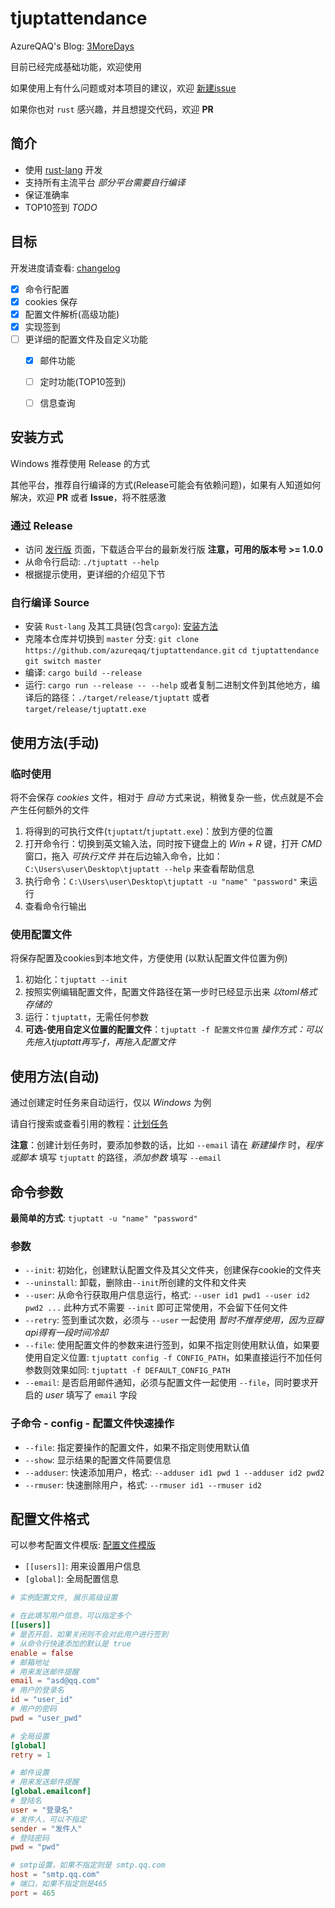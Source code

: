 # tjuptattendance

AzureQAQ's Blog: [3MoreDays](https://azureqaq.github.io)

目前已经完成基础功能，欢迎使用

如果使用上有什么问题或对本项目的建议，欢迎 [新建issue](https://github.com/azureqaq/tjuptattendance/issues/new)

如果你也对 `rust` 感兴趣，并且想提交代码，欢迎 **PR**


## 简介
- 使用 [rust-lang](https://www.rust-lang.org/) 开发
- 支持所有主流平台 *部分平台需要自行编译*
- 保证准确率
- TOP10签到 *TODO*


## 目标

开发进度请查看: [changelog](./CHANGELOG.md)

- [x] 命令行配置
- [x] cookies 保存
- [x] 配置文件解析(高级功能)
- [x] 实现签到
- [ ] 更详细的配置文件及自定义功能
  - [x] 邮件功能
  - [ ] 定时功能(TOP10签到)
  - [ ] 信息查询


## 安装方式
Windows 推荐使用 Release 的方式

其他平台，推荐自行编译的方式(Release可能会有依赖问题)，如果有人知道如何解决，欢迎 **PR** 或者 **Issue**，将不胜感激

### 通过 Release
- 访问 [发行版](https://github.com/azureqaq/tjuptattendance/releases) 页面，下载适合平台的最新发行版 **注意，可用的版本号 >= 1.0.0**
- 从命令行启动: `./tjuptatt --help`
- 根据提示使用，更详细的介绍见下节

### 自行编译 Source
- 安装 `Rust-lang` 及其工具链(包含`cargo`): [安装方法](https://www.rust-lang.org/tools/install)
- 克隆本仓库并切换到 `master` 分支: `git clone https://github.com/azureqaq/tjuptattendance.git` `cd tjuptattendance` `git switch master`
- 编译: `cargo build --release`
- 运行: `cargo run --release -- --help` 或者复制二进制文件到其他地方，编译后的路径：`./target/release/tjuptatt` 或者 `target/release/tjuptatt.exe`

## 使用方法(手动)
### 临时使用
将不会保存 *cookies* 文件，相对于 *自动* 方式来说，稍微复杂一些，优点就是不会产生任何额外的文件

1. 将得到的可执行文件(`tjuptatt`/`tjuptatt.exe`)：放到方便的位置
2. 打开命令行：切换到英文输入法，同时按下键盘上的 *Win + R* 键，打开 *CMD* 窗口，拖入 *可执行文件* 并在后边输入命令，比如：`C:\Users\user\Desktop\tjuptatt --help` 来查看帮助信息
3. 执行命令：`C:\Users\user\Desktop\tjuptatt -u "name" "password"` 来运行
4. 查看命令行输出

### 使用配置文件
将保存配置及cookies到本地文件，方便使用 (以默认配置文件位置为例)

1. 初始化：`tjuptatt --init`
2. 按照实例编辑配置文件，配置文件路径在第一步时已经显示出来 *以toml格式存储的*
3. 运行：`tjuptatt`，无需任何参数
4. **可选-使用自定义位置的配置文件**：`tjuptatt -f 配置文件位置` *操作方式：可以先拖入tjuptatt再写-f，再拖入配置文件*


## 使用方法(自动)
通过创建定时任务来自动运行，仅以 *Windows* 为例

请自行搜索或查看引用的教程：[计划任务](https://www.xitongcheng.com/jiaocheng/win10_article_47796.html)

**注意**：创建计划任务时，要添加参数的话，比如 `--email` 请在 *新建操作* 时，*程序或脚本* 填写 `tjuptatt` 的路径，*添加参数* 填写 `--email`

## 命令参数
**最简单的方式**: `tjuptatt -u "name" "password"`

### 参数
- `--init`: 初始化，创建默认配置文件及其父文件夹，创建保存cookie的文件夹
- `--uninstall`: 卸载，删除由`--init`所创建的文件和文件夹
- `--user`: 从命令行获取用户信息运行，格式: `--user id1 pwd1 --user id2 pwd2 ...` 此种方式不需要 `--init` 即可正常使用，不会留下任何文件
- `--retry`: 签到重试次数，必须与 `--user` 一起使用 *暂时不推荐使用，因为豆瓣api得有一段时间冷却*
- `--file`: 使用配置文件的参数来进行签到，如果不指定则使用默认值，如果要使用自定义位置: `tjuptatt config -f CONFIG_PATH`，如果直接运行不加任何参数则效果如同: `tjuptatt -f DEFAULT_CONFIG_PATH`
- `--email`: 是否启用邮件通知，必须与配置文件一起使用 `--file`，同时要求开启的 *user* 填写了 `email` 字段

### 子命令 - config - 配置文件快速操作
- `--file`: 指定要操作的配置文件，如果不指定则使用默认值
- `--show`: 显示结果的配置文件简要信息
- `--adduser`: 快速添加用户，格式: `--adduser id1 pwd 1 --adduser id2 pwd2`
- `--rmuser`: 快速删除用户，格式: `--rmuser id1 --rmuser id2`

## 配置文件格式

可以参考配置文件模版: [配置文件模版](https://github.com/azureqaq/tjuptattendance/blob/master/config_template.toml)

- `[[users]]`: 用来设置用户信息
- `[global]`: 全局配置信息

```toml
# 实例配置文件, 展示高级设置

# 在此填写用户信息，可以指定多个
[[users]]
# 是否开启，如果关闭则不会对此用户进行签到
# 从命令行快速添加的默认是 true
enable = false
# 邮箱地址
# 用来发送邮件提醒
email = "asd@qq.com"
# 用户的登录名
id = "user_id"
# 用户的密码
pwd = "user_pwd"

# 全局设置
[global]
retry = 1

# 邮件设置
# 用来发送邮件提醒
[global.emailconf]
# 登陆名
user = "登录名"
# 发件人，可以不指定
sender = "发件人"
# 登陆密码
pwd = "pwd"

# smtp设置，如果不指定则是 smtp.qq.com
host = "smtp.qq.com"
# 端口，如果不指定则是465
port = 465
```
